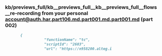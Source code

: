 ### kb/previews_full/kb__previews_full__kb__previews_full__flows__re-recording from your personal account@auth.har.part106.md.part001.md.part001.md (part 002)

```md
       {
                  "functionName": "tc",
                  "scriptId": "2603",
                  "url": "https://n958200.alteg.i
```

```
